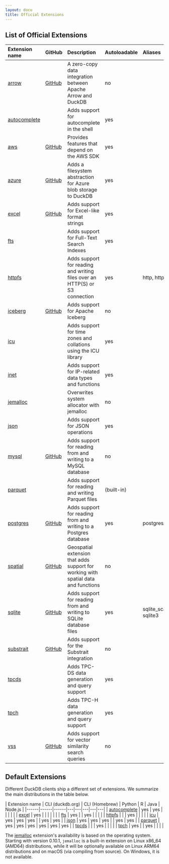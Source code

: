 ```yaml
---
layout: docu
title: Official Extensions
---
```


## List of Official Extensions

| Extension name               | GitHub                                                                           | Description                                                                        | Autoloadable  | Aliases                 |
|:-----------------------------|----------------------------------------------------------------------------------|:-----------------------------------------------------------------------------------|:--------------|:------------------------|
| [arrow](arrow)               | [<span class="github">GitHub</span>](https://github.com/duckdb/arrow)            | A zero-copy data integration between Apache Arrow and DuckDB                       | no            |                         |
| [autocomplete](autocomplete) |                                                                                  | Adds support for autocomplete in the shell                                         | yes           |                         |
| [aws](aws)                   | [<span class="github">GitHub</span>](https://github.com/duckdb/duckdb_aws)       | Provides features that depend on the AWS SDK                                       | yes           |                         |
| [azure](azure)               | [<span class="github">GitHub</span>](https://github.com/duckdb/duckdb_azure)     | Adds a filesystem abstraction for Azure blob storage to DuckDB                     | yes           |                         |
| [excel](excel)               | [<span class="github">GitHub</span>](https://github.com/duckdb/duckdb_excel)     | Adds support for Excel-like format strings                                         | yes           |                         |
| [fts](full_text_search)      |                                                                                  | Adds support for Full-Text Search Indexes                                          | yes           |                         |
| [httpfs](httpfs)             |                                                                                  | Adds support for reading and writing files over an HTTP(S) or S3 connection        | yes           | http, https, s3         |
| [iceberg](iceberg)           | [<span class="github">GitHub</span>](https://github.com/duckdb/duckdb_iceberg)   | Adds support for Apache Iceberg                                                    | no            |                         |
| [icu](icu)                   |                                                                                  | Adds support for time zones and collations using the ICU library                   | yes           |                         |
| [inet](inet)                 |                                                                                  | Adds support for IP-related data types and functions                               | yes           |                         |
| [jemalloc](jemalloc)         |                                                                                  | Overwrites system allocator with jemalloc                                          | no            |                         |
| [json](json)                 |                                                                                  | Adds support for JSON operations                                                   | yes           |                         |
| [mysql](mysql)               | [<span class="github">GitHub</span>](https://github.com/duckdb/duckdb_mysql)     | Adds support for reading from and writing to a MySQL database                      | no            |                         |
| [parquet](parquet)           |                                                                                  | Adds support for reading and writing Parquet files                                 | (built-in)    |                         |
| [postgres](postgres)         | [<span class="github">GitHub</span>](https://github.com/duckdb/postgres_scanner) | Adds support for reading from and writing to a Postgres database                   | yes           | postgres_scanner        |
| [spatial](spatial)           | [<span class="github">GitHub</span>](https://github.com/duckdb/duckdb_spatial)   | Geospatial extension that adds support for working with spatial data and functions | no            |                         |
| [sqlite](sqlite)             | [<span class="github">GitHub</span>](https://github.com/duckdb/sqlite_scanner)   | Adds support for reading from and writing to SQLite database files                 | yes           | sqlite_scanner, sqlite3 |
| [substrait](substrait)       | [<span class="github">GitHub</span>](https://github.com/duckdb/substrait)        | Adds support for the Substrait integration                                         | no            |                         |
| [tpcds](tpcds)               |                                                                                  | Adds TPC-DS data generation and query support                                      | yes           |                         |
| [tpch](tpch)                 |                                                                                  | Adds TPC-H data generation and query support                                       | yes           |                         |
| [vss](vss)                   | [<span class="github">GitHub</span>](https://github.com/duckdb/duckdb_vss)       | Adds support for vector similarity search queries                                  | no            |                         |

## Default Extensions

Different DuckDB clients ship a different set of extensions.
We summarize the main distributions in the table below.

<div class="narrow_table"></div>

| Extension name | CLI (duckdb.org) | CLI (Homebrew) | Python | R | Java | Node.js |
|------|------|------|---|---|---|---|---|
| [autocomplete](autocomplete) | yes | yes |     |     |     |     |
| [excel](excel)               | yes |     |     |     |     |     |
| [fts](full_text_search)      | yes |     | yes |     |     |     |
| [httpfs](httpfs)             |     |     | yes |     |     |     |
| [icu](icu)                   | yes | yes | yes |     | yes | yes |
| [json](json)                 | yes | yes | yes |     | yes | yes |
| [parquet](parquet)           | yes | yes | yes | yes | yes | yes |
| [tpcds](tpcds)               |     |     | yes |     |     |     |
| [tpch](tpch)                 | yes |     | yes |     |     |     |

The [jemalloc](jemalloc) extension's availability is based on the operating system.
Starting with version 0.10.1, `jemalloc` is a built-in extension on Linux x86_64 (AMD64) distributions, while it will be optionally available on Linux ARM64 distributions and on macOS (via compiling from source).
On Windows, it is not available.
